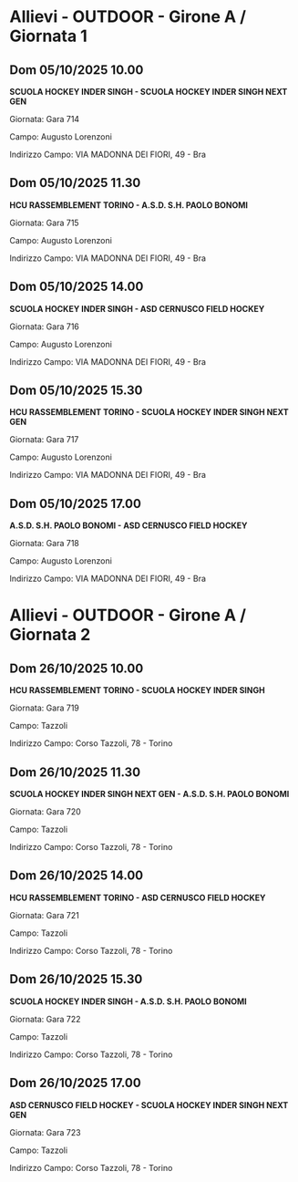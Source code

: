 # Allievi - OUTDOOR  - Girone A / Giornata 1
## Dom 05/10/2025 10.00
**SCUOLA HOCKEY INDER SINGH - SCUOLA HOCKEY INDER SINGH NEXT GEN**

Giornata: Gara 714

Campo: Augusto Lorenzoni 

Indirizzo Campo:  VIA MADONNA DEI FIORI, 49 - Bra



## Dom 05/10/2025 11.30
**HCU RASSEMBLEMENT TORINO - A.S.D. S.H. PAOLO BONOMI**

Giornata: Gara 715

Campo: Augusto Lorenzoni 

Indirizzo Campo:  VIA MADONNA DEI FIORI, 49 - Bra



## Dom 05/10/2025 14.00
**SCUOLA HOCKEY INDER SINGH - ASD CERNUSCO FIELD HOCKEY**

Giornata: Gara 716

Campo: Augusto Lorenzoni 

Indirizzo Campo:  VIA MADONNA DEI FIORI, 49 - Bra



## Dom 05/10/2025 15.30
**HCU RASSEMBLEMENT TORINO - SCUOLA HOCKEY INDER SINGH NEXT GEN**

Giornata: Gara 717

Campo: Augusto Lorenzoni 

Indirizzo Campo:  VIA MADONNA DEI FIORI, 49 - Bra



## Dom 05/10/2025 17.00
**A.S.D. S.H. PAOLO BONOMI - ASD CERNUSCO FIELD HOCKEY**

Giornata: Gara 718

Campo: Augusto Lorenzoni 

Indirizzo Campo:  VIA MADONNA DEI FIORI, 49 - Bra


# Allievi - OUTDOOR  - Girone A / Giornata 2
## Dom 26/10/2025 10.00
**HCU RASSEMBLEMENT TORINO - SCUOLA HOCKEY INDER SINGH**

Giornata: Gara 719

Campo: Tazzoli 

Indirizzo Campo:  Corso Tazzoli, 78 - Torino



## Dom 26/10/2025 11.30
**SCUOLA HOCKEY INDER SINGH NEXT GEN - A.S.D. S.H. PAOLO BONOMI**

Giornata: Gara 720

Campo: Tazzoli 

Indirizzo Campo:  Corso Tazzoli, 78 - Torino



## Dom 26/10/2025 14.00
**HCU RASSEMBLEMENT TORINO - ASD CERNUSCO FIELD HOCKEY**

Giornata: Gara 721

Campo: Tazzoli 

Indirizzo Campo:  Corso Tazzoli, 78 - Torino



## Dom 26/10/2025 15.30
**SCUOLA HOCKEY INDER SINGH - A.S.D. S.H. PAOLO BONOMI**

Giornata: Gara 722

Campo: Tazzoli 

Indirizzo Campo:  Corso Tazzoli, 78 - Torino



## Dom 26/10/2025 17.00
**ASD CERNUSCO FIELD HOCKEY - SCUOLA HOCKEY INDER SINGH NEXT GEN**

Giornata: Gara 723

Campo: Tazzoli 

Indirizzo Campo:  Corso Tazzoli, 78 - Torino


